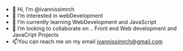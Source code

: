 - 👋 Hi, I’m @ivannissimrch
- 👀 I’m interested in webDevelopment
- 🌱 I’m currently learning WebDevelopment and JavaScript
- 💞️ I’m looking to collaborate on .. Front end Web development and JavaCript Projects
- 📫You can reach me on my email ivannissimrch@gmail.com

<!---
ivannissimrch/ivannissimrch is a ✨ special ✨ repository because its `README.md` (this file) appears on your GitHub profile.
You can click the Preview link to take a look at your changes.
--->
